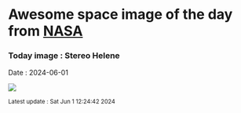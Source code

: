 
# Awesome space image of the day from [NASA](https://api.nasa.gov/)

### Today image : Stereo Helene
Date : 2024-06-01

![](https://apod.nasa.gov/apod/image/2406/N00172886_92_beltramini.jpg)

<small>Latest update : Sat Jun  1 12:24:42 2024</small>
        